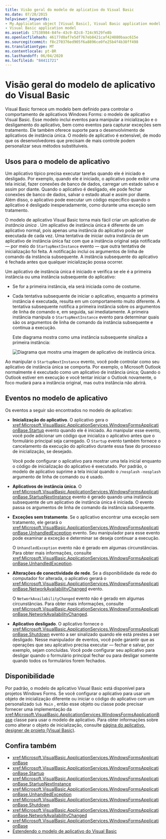 ```yaml
---
title: Visão geral do modelo de aplicativo do Visual Basic
ms.date: 07/20/2015
helpviewer_keywords:
- My.Application object [Visual Basic], Visual Basic application model
- Visual Basic application model
ms.assetid: 17538984-84fe-43c9-82c8-724c9529fe8b
ms.openlocfilehash: 46177d0af7e5df767eb8421caf424880baac615e
ms.sourcegitcommit: f8c270376ed905f6a8896ce0fe25b4f4b38ff498
ms.translationtype: MT
ms.contentlocale: pt-BR
ms.lasthandoff: 06/04/2020
ms.locfileid: "84411721"
---
```

# <a name="overview-of-the-visual-basic-application-model"></a>Visão geral do modelo de aplicativo do Visual Basic

Visual Basic fornece um modelo bem definido para controlar o comportamento de aplicativos Windows Forms: o modelo de aplicativo Visual Basic. Esse modelo inclui eventos para manipular a inicialização e o desligamento do aplicativo, bem como eventos para capturar exceções sem tratamento. Ele também oferece suporte para o desenvolvimento de aplicativos de instância única. O modelo de aplicativo é extensível, de modo que os desenvolvedores que precisam de mais controle podem personalizar seus métodos substituíveis.  
  
## <a name="uses-for-the-application-model"></a>Usos para o modelo de aplicativo  

 Um aplicativo típico precisa executar tarefas quando ele é iniciado e desligado. Por exemplo, quando ele é iniciado, o aplicativo pode exibir uma tela inicial, fazer conexões de banco de dados, carregar um estado salvo e assim por diante. Quando o aplicativo é desligado, ele pode fechar conexões de banco de dados, salvar o estado atual e assim por diante. Além disso, o aplicativo pode executar um código específico quando o aplicativo é desligado inesperadamente, como durante uma exceção sem tratamento.  
  
 O modelo de aplicativo Visual Basic torna mais fácil criar um aplicativo *de instância única* . Um aplicativo de instância única é diferente de um aplicativo normal, pois apenas uma instância do aplicativo pode ser executada de cada vez. Uma tentativa de iniciar outra instância de um aplicativo de instância única faz com que a instância original seja notificada — por meio do `StartupNextInstance` evento — que outra tentativa de inicialização foi feita. A notificação inclui os argumentos de linha de comando da instância subsequente. A instância subsequente do aplicativo é fechada antes que qualquer inicialização possa ocorrer.  
  
 Um aplicativo de instância única é iniciado e verifica se ele é a primeira instância ou uma instância subsequente do aplicativo:  
  
- Se for a primeira instância, ela será iniciada como de costume.  
  
- Cada tentativa subsequente de iniciar o aplicativo, enquanto a primeira instância é executada, resulta em um comportamento muito diferente. A tentativa subsequente notifica a primeira instância sobre os argumentos de linha de comando e, em seguida, sai imediatamente. A primeira instância manipula o `StartupNextInstance` evento para determinar quais são os argumentos de linha de comando da instância subsequente e continua a execução.  
  
     Este diagrama mostra como uma instância subsequente sinaliza a primeira instância:  
  
     ![Diagrama que mostra uma imagem de aplicativo de instância única.](./media/overview-of-the-visual-basic-application-model/single-instance-application.gif)  
  
 Ao manipular o `StartupNextInstance` evento, você pode controlar como seu aplicativo de instância única se comporta. Por exemplo, o Microsoft Outlook normalmente é executado como um aplicativo de instância única; Quando o Outlook estiver em execução e você tentar iniciar o Outlook novamente, o foco mudará para a instância original, mas outra instância não abrirá.  
  
## <a name="events-in-the-application-model"></a>Eventos no modelo de aplicativo  

 Os eventos a seguir são encontrados no modelo de aplicativo:  
  
- **Inicialização do aplicativo**. O aplicativo gera o <xref:Microsoft.VisualBasic.ApplicationServices.WindowsFormsApplicationBase.Startup> evento quando ele é iniciado. Ao manipular esse evento, você pode adicionar um código que inicializa o aplicativo antes que o formulário principal seja carregado. O `Startup` evento também fornece o cancelamento da execução do aplicativo durante essa fase do processo de inicialização, se desejado.  
  
     Você pode configurar o aplicativo para mostrar uma tela inicial enquanto o código de inicialização do aplicativo é executado. Por padrão, o modelo de aplicativo suprime a tela inicial quando o `/nosplash` `-nosplash` argumento de linha de comando ou é usado.  
  
- **Aplicativos de instância única**. O <xref:Microsoft.VisualBasic.ApplicationServices.WindowsFormsApplicationBase.StartupNextInstance> evento é gerado quando uma instância subsequente de um aplicativo de instância única é iniciada. O evento passa os argumentos de linha de comando da instância subsequente.  
  
- **Exceções sem tratamento**. Se o aplicativo encontrar uma exceção sem tratamento, ele gerará o <xref:Microsoft.VisualBasic.ApplicationServices.WindowsFormsApplicationBase.UnhandledException> evento. Seu manipulador para esse evento pode examinar a exceção e determinar se deseja continuar a execução.  
  
     O `UnhandledException` evento não é gerado em algumas circunstâncias. Para obter mais informações, consulte <xref:Microsoft.VisualBasic.ApplicationServices.WindowsFormsApplicationBase.UnhandledException>.  
  
- **Alterações de conectividade de rede**. Se a disponibilidade da rede do computador for alterada, o aplicativo gerará o <xref:Microsoft.VisualBasic.ApplicationServices.WindowsFormsApplicationBase.NetworkAvailabilityChanged> evento.  
  
     O `NetworkAvailabilityChanged` evento não é gerado em algumas circunstâncias. Para obter mais informações, consulte <xref:Microsoft.VisualBasic.ApplicationServices.WindowsFormsApplicationBase.NetworkAvailabilityChanged>.  
  
- **Aplicativo desligado**. O aplicativo fornece o <xref:Microsoft.VisualBasic.ApplicationServices.WindowsFormsApplicationBase.Shutdown> evento a ser sinalizado quando ele está prestes a ser desligado. Nesse manipulador de eventos, você pode garantir que as operações que seu aplicativo precisa executar — fechar e salvar, por exemplo, sejam concluídas. Você pode configurar seu aplicativo para desligar quando o formulário principal fechar ou para desligar somente quando todos os formulários forem fechados.  
  
## <a name="availability"></a>Disponibilidade  

 Por padrão, o modelo de aplicativo Visual Basic está disponível para projetos Windows Forms. Se você configurar o aplicativo para usar um objeto de inicialização diferente ou iniciar o código do aplicativo com um personalizado `Sub Main` , então esse objeto ou classe pode precisar fornecer uma implementação da <xref:Microsoft.VisualBasic.ApplicationServices.WindowsFormsApplicationBase> classe para usar o modelo de aplicativo. Para obter informações sobre como alterar o objeto de inicialização, consulte [página do aplicativo, designer de projeto (Visual Basic)](/visualstudio/ide/reference/application-page-project-designer-visual-basic).  
  
## <a name="see-also"></a>Confira também

- <xref:Microsoft.VisualBasic.ApplicationServices.WindowsFormsApplicationBase>
- <xref:Microsoft.VisualBasic.ApplicationServices.WindowsFormsApplicationBase.Startup>
- <xref:Microsoft.VisualBasic.ApplicationServices.WindowsFormsApplicationBase.StartupNextInstance>
- <xref:Microsoft.VisualBasic.ApplicationServices.WindowsFormsApplicationBase.UnhandledException>
- <xref:Microsoft.VisualBasic.ApplicationServices.WindowsFormsApplicationBase.Shutdown>
- <xref:Microsoft.VisualBasic.ApplicationServices.WindowsFormsApplicationBase.NetworkAvailabilityChanged>
- <xref:Microsoft.VisualBasic.ApplicationServices.WindowsFormsApplicationBase>
- [Estendendo o modelo de aplicativo do Visual Basic](../customizing-extending-my/extending-the-visual-basic-application-model.md)
